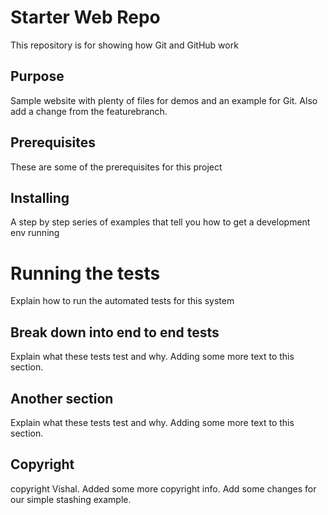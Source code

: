 # Starter Web Repo

This repository is for showing how Git and GitHub work

## Purpose

Sample website with plenty of files for demos and an example for Git. Also add a change from the featurebranch.

## Prerequisites

These are some of the prerequisites for this project

## Installing

A step by step series of examples that tell you how to get a development env running

# Running the tests

Explain how to run the automated tests for this system

## Break down into end to end tests

Explain what these tests test and why. Adding some more text to this section.

## Another section

Explain what these tests test and why. Adding some more text to this section.

## Copyright

copyright Vishal. Added some more copyright info. Add some changes for our simple stashing example.
